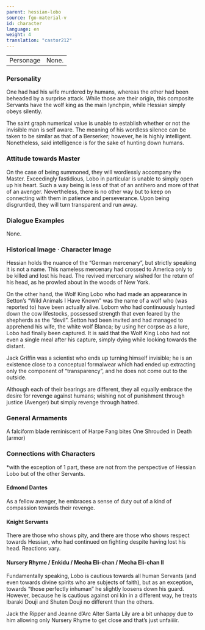 ```yaml
---
parent: hessian-lobo
source: fgo-material-v
id: character
language: en
weight: 4
translation: "castor212"
---
```


<table>
  <tr><td>Personage</td><td>None.</td></tr>
</table>

### Personality

One had had his wife murdered by humans, whereas the other had been beheaded by a surprise attack. While those are their origin, this composite Servants have the wolf king as the main lynchpin, while Hessian simply obeys silently.

The saint graph numerical value is unable to establish whether or not the invisible man is self aware.
The meaning of his wordless silence can be taken to be similar as that of a Berserker; however, he is highly intelligent.
Nonetheless, said intelligence is for the sake of hunting down humans.

### Attitude towards Master

On the case of being summoned, they will wordlessly accompany the Master. Exceedingly fastidious, Lobo in particular is unable to simply open up his heart.
Such a way being is less of that of an antihero and more of that of an avenger.
Nevertheless, there is no other way but to keep on connecting with them in patience and perseverance.
Upon being disgruntled, they will turn transparent and run away.

### Dialogue Examples

None.

### Historical Image · Character Image

Hessian holds the nuance of the “German mercenary”, but strictly speaking it is not a name.
This nameless mercenary had crossed to America only to be killed and lost his head. The revived mercenary wished for the return of his head, as he prowled about in the woods of New York.

On the other hand, the Wolf King Lobo who had made an appearance in Setton’s “Wild Animals I Have Known” was the name of a wolf who (was reported to) have been actually alive.
Lobom who had continuously hunted down the cow lifestocks, possessed strength that even feared by the shepherds as the “devil”. Setton had been invited and had managed to apprehend his wife, the white wolf Blanca; by using her corpse as a lure, Lobo had finally been captured.
It is said that the Wolf King Lobo had not even a single meal after his capture, simply dying while looking towards the distant.

Jack Griffin was a scientist who ends up turning himself invisible; he is an existence close to a conceptual formalwear which had ended up extracting only the component of “transparency”, and he does not come out to the outside.

Although each of their bearings are different, they all equally embrace the desire for revenge against humans; wishing not of punishment through justice (Avenger) but simply revenge through hatred.

### General Armaments

A falciform blade reminiscent of Harpe
Fang bites
One Shrouded in Death (armor)

### Connections with Characters

*with the exception of 1 part, these are not from the perspective of Hessian Lobo but of the other Servants.

#### Edmond Dantes

As a fellow avenger, he embraces a sense of duty out of a kind of compassion towards their revenge.

#### Knight Servants

There are those who shows pity, and there are those who shows respect towards Hessian, who had continued on fighting despite having lost his head. Reactions vary.

#### Nursery Rhyme / Enkidu / Mecha Eli-chan / Mecha Eli-chan II

Fundamentally speaking, Lobo is cautious towards all human Servants (and even towards divine spirits who are subjects of faith), but as an exception, towards “those perfectly inhuman” he slightly loosens down his guard.
However, because he is cautious against oni kin in a different way, he treats Ibaraki Douji and Shuten Douji no different than the others.

Jack the Ripper and Jeanne d’Arc Alter Santa Lily are a bit unhappy due to him allowing only Nursery Rhyme to get close and that’s just unfaiiiir.
